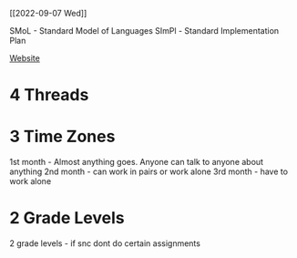 
[[2022-09-07 Wed]]

SMoL - Standard Model of Languages
SImPl - Standard Implementation Plan

[Website](http://cs.brown.edu/courses/csci1730/2022/)

# 4 Threads

# 3 Time Zones
1st month - Almost anything goes. Anyone can talk to anyone about anything
2nd month - can work in pairs or work alone
3rd month - have to work alone
# 2 Grade Levels
2 grade levels - if snc dont do certain assignments